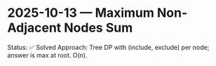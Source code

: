 # 2025-10-13 — Maximum Non-Adjacent Nodes Sum

Status: ✅ Solved
Approach: Tree DP with (include, exclude) per node; answer is max at root. O(n).
